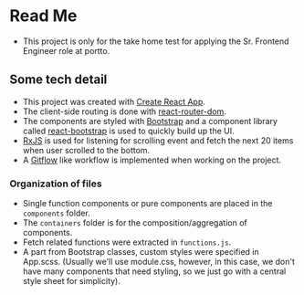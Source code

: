 # Read Me

- This project is only for the take home test for applying the Sr. Frontend Engineer role at portto.

## Some tech detail

- This project was created with [Create React App](https://github.com/facebook/create-react-app).
- The client-side routing is done with [react-router-dom](https://reactrouter.com).
- The components are styled with [Bootstrap](https://getbootstrap.com) and a component library called [react-bootstrap](https://react-bootstrap.github.io) is used to quickly build up the UI.
- [RxJS](https://www.npmjs.com/package/rxjs) is used for listening for scrolling event and fetch the next 20 items when user scrolled to the bottom.
- A [Gitflow](https://www.atlassian.com/git/tutorials/comparing-workflows/gitflow-workflow) like workflow is implemented when working on the project.

### Organization of files

- Single function components or pure components are placed in the `components` folder.
- The `containers` folder is for the composition/aggregation of components.
- Fetch related functions were extracted in `functions.js`.
- A part from Bootstrap classes, custom styles were specified in App.scss. (Usually we'll use module.css, however, in this case, we don't have many components that need styling, so we just go with a central style sheet for simplicity).
